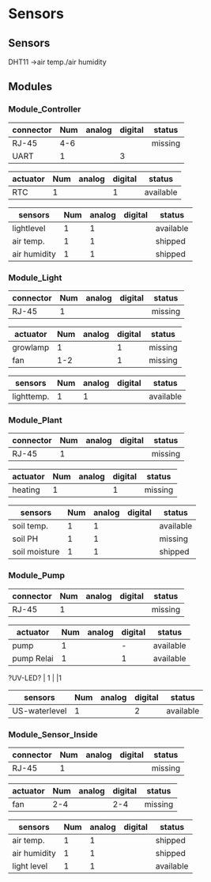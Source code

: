 # Sensors
## Sensors
DHT11  ->air temp./air humidity



## Modules

### Module_Controller

connector 	| Num | analog | digital | status
------------|-----|--------|---------|--------
RJ-45		| 4-6 |        |         | missing
UART		| 1	  |        |3        |


actuator 	| Num | analog | digital | status 
------------|-----|--------|---------|--------
RTC			| 1   |        |1        | available


sensors 	| Num | analog | digital | status
------------|-----|--------|---------|--------
lightlevel	|  1  | 1      |         | available
air temp. 	|  1  | 1      |         | shipped
air humidity|  1  | 1      |         | shipped

### Module_Light

connector 	| Num | analog | digital | status
------------|-----|--------|---------|--------
RJ-45		|  1  |        |         | missing



actuator 	| Num | analog | digital | status 
------------|-----|--------|---------|--------
growlamp	|  1  |        |1        | missing
fan			|  1-2  |      |1        | missing


sensors 	| Num | analog | digital | status
------------|-----|--------|---------|--------
lighttemp.	|  1  | 1      |         | available

### Module_Plant

connector 	| Num | analog | digital | status
------------|-----|--------|---------|--------
RJ-45		|  1  |        |         | missing



actuator 	| Num | analog | digital | status 
------------|-----|--------|---------|--------
heating		|  1  |        |1        | missing


sensors 	  | Num | analog | digital | status 
--------------|-----|--------|---------|--------
soil temp. 	  |  1  | 1      |         | available
soil PH 	  |  1  | 1      |         | missing
soil moisture |  1  | 1      |         | shipped

### Module_Pump

connector 	| Num | analog | digital | status 
------------|-----|--------|---------|--------
RJ-45		|  1  |        |         | missing



actuator 	| Num | analog | digital | status
------------|-----|--------|---------|--------
pump 		|  1  |        |-        | available
pump Relai	|  1  |        |1        | available

?UV-LED?	|  1  |        |1

sensors 	  | Num | analog | digital | status
--------------|-----|--------|---------|--------
 US-waterlevel|  1  |        |2        | available


### Module_Sensor_Inside

connector 	| Num | analog | digital | status
------------|-----|--------|---------|--------
RJ-45		|  1  |        |         | missing


actuator 	| Num | analog | digital | status
------------|-----|--------|---------|--------
fan 		| 2-4 |        |2-4      | missing


sensors 	  | Num | analog | digital | status
--------------|-----|--------|---------|--------
air temp. 	  |  1  | 1      |         | shipped
air humidity  |  1  | 1      |         | shipped
light level   |  1  | 1      |         | available